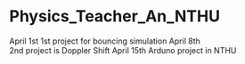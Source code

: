 # Physics_Teacher_An_NTHU
April 1st
  1st project for bouncing simulation
April 8th  
  2nd project is Doppler Shift
April 15th
  Arduno project in NTHU
